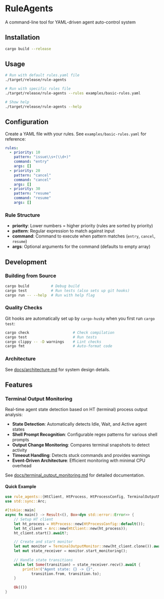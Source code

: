 # RuleAgents

A command-line tool for YAML-driven agent auto-control system

## Installation

```bash
cargo build --release
```

## Usage

```bash
# Run with default rules.yaml file
./target/release/rule-agents

# Run with specific rules file
./target/release/rule-agents --rules examples/basic-rules.yaml

# Show help
./target/release/rule-agents --help
```

## Configuration

Create a YAML file with your rules. See `examples/basic-rules.yaml` for reference:

```yaml
rules:
  - priority: 10
    pattern: "issue\\s+(\\d+)"
    command: "entry"
    args: []
  - priority: 20
    pattern: "cancel"
    command: "cancel"
    args: []
  - priority: 30
    pattern: "resume"
    command: "resume"
    args: []
```

### Rule Structure

- **priority**: Lower numbers = higher priority (rules are sorted by priority)
- **pattern**: Regular expression to match against input
- **command**: Command to execute when pattern matches (`entry`, `cancel`, `resume`)
- **args**: Optional arguments for the command (defaults to empty array)

## Development

### Building from Source

```bash
cargo build          # Debug build
cargo test           # Run tests (also sets up git hooks)
cargo run -- --help  # Run with help flag
```

### Quality Checks

Git hooks are automatically set up by `cargo-husky` when you first run `cargo test`:

```bash
cargo check                    # Check compilation
cargo test                     # Run tests
cargo clippy -- -D warnings    # Lint checks
cargo fmt                      # Auto-format code
```

### Architecture

See [docs/architecture.md](docs/architecture.md) for system design details.

## Features

### Terminal Output Monitoring

Real-time agent state detection based on HT (terminal) process output analysis:

- **State Detection**: Automatically detects Idle, Wait, and Active agent states
- **Shell Prompt Recognition**: Configurable regex patterns for various shell prompts
- **Output Change Monitoring**: Compares terminal snapshots to detect activity
- **Timeout Handling**: Detects stuck commands and provides warnings
- **Event-Driven Architecture**: Efficient monitoring with minimal CPU overhead

See [docs/terminal_output_monitoring.md](docs/terminal_output_monitoring.md) for detailed documentation.

#### Quick Example

```rust
use rule_agents::{HtClient, HtProcess, HtProcessConfig, TerminalOutputMonitor};
use std::sync::Arc;

#[tokio::main]
async fn main() -> Result<(), Box<dyn std::error::Error>> {
    // Setup HT client
    let ht_process = HtProcess::new(HtProcessConfig::default());
    let ht_client = Arc::new(HtClient::new(ht_process));
    ht_client.start().await?;

    // Create and start monitor
    let mut monitor = TerminalOutputMonitor::new(ht_client.clone()).await?;
    let mut state_receiver = monitor.start_monitoring();
    
    // Handle state transitions
    while let Some(transition) = state_receiver.recv().await {
        println!("Agent state: {} -> {}", 
            transition.from, transition.to);
    }
    
    Ok(())
}
```